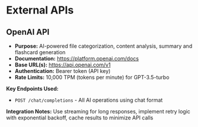 # External APIs

## OpenAI API
- **Purpose:** AI-powered file categorization, content analysis, summary and flashcard generation
- **Documentation:** https://platform.openai.com/docs
- **Base URL(s):** https://api.openai.com/v1
- **Authentication:** Bearer token (API key)
- **Rate Limits:** 10,000 TPM (tokens per minute) for GPT-3.5-turbo

**Key Endpoints Used:**
- `POST /chat/completions` - All AI operations using chat format

**Integration Notes:** Use streaming for long responses, implement retry logic with exponential backoff, cache results to minimize API calls
